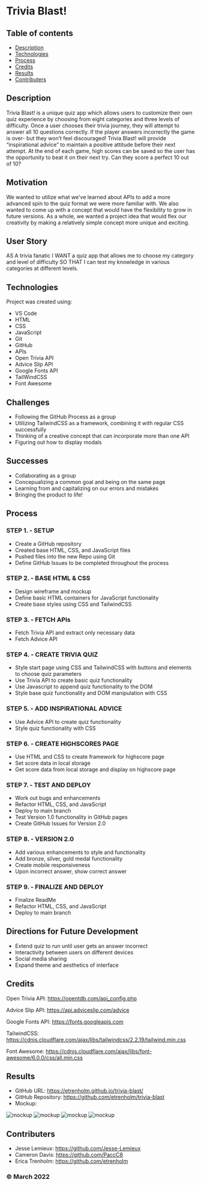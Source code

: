 # Trivia Blast!

## Table of contents
* [Description](#description)
* [Technologies](#technologies)
* [Process](#process)
* [Credits](#credits)
* [Results](#results)
* [Contributers](#contributers)

## Description
Trivia Blast! is a unique quiz app which allows users to customize their own quiz experience by choosing from eight categories and three levels of difficulty. Once a user chooses their trivia journey, they will attempt to answer all 10 questions correctly. If the player answers incorrectly the game is over- but they won’t feel discouraged! Trivia Blast! will provide “inspirational advice” to maintain a positive attitude before their next attempt. At the end of each game, high scores can be saved so the user has the opportunity to beat it on their next try. Can they score a perfect 10 out of 10? 

## Motivation
We wanted to utilize what we've learned about APIs to add a more advanced spin to the quiz format we were more familiar with. We also wanted to come up with a concept that would have the flexibility to grow in future versions. As a whole, we wanted a project idea that would flex our creativity by making a relatively simple concept more unique and exciting.

## User Story
AS A trivia fanatic
I WANT a quiz app that allows me to choose my category and level of difficulty
SO THAT I can test my knowledge in various categories at different levels.
	
## Technologies
Project was created using:
* VS Code
* HTML
* CSS
* JavaScript
* Git
* GitHub
* APIs
* Open Trivia API
* Advice Slip API
* Google Fonts API
* TailWindCSS
* Font Awesome

## Challenges
* Following the GitHub Process as a group
* Utilizing TailwindCSS as a framework, combining it with regular CSS successfully
* Thinking of a creative concept that can incorporate more than one API
* Figuring out how to display modals

## Successes
* Collaborating as a group
* Concepualizing a common goal and being on the same page
* Learning from and capitalizing on our errors and mistakes
* Bringing the product to life!

## Process
### STEP 1. - SETUP
* Create a GitHub repository
* Created base HTML, CSS, and JavaScript files
* Pushed files into the new Repo using Git
* Define GitHub Issues to be completed throughout the process

### STEP 2. - BASE HTML & CSS
* Design wireframe and mockup
* Define basic HTML containers for JavaScript functionality
* Create base styles using CSS and TailwindCSS

### STEP 3. - FETCH APIs
* Fetch Trivia API and extract only necessary data
* Fetch Advice API

### STEP 4. - CREATE TRIVIA QUIZ
* Style start page using CSS and TailwindCSS with buttons and elements to choose quiz parameters
* Use Trivia API to create basic quiz functionality
* Use Javascript to append quiz functionality to the DOM
* Style base quiz functionality and DOM manipulation with CSS

### STEP 5. - ADD INSPIRATIONAL ADVICE
* Use Advice API to create quiz functionality
* Style quiz functionality with CSS

### STEP 6. - CREATE HIGHSCORES PAGE
* Use HTML and CSS to create framework for highscore page
* Set score data in local storage
* Get score data from local storage and display on highscore page

### STEP 7. - TEST AND DEPLOY
* Work out bugs and enhancements
* Refactor HTML, CSS, and JavaScript
* Deploy to main branch 
* Test Version 1.0 functionality in GitHub pages
* Create GitHub Issues for Version 2.0

### STEP 8. - VERSION 2.0
* Add various enhancements to style and functionality
* Add bronze, silver, gold medal functionality
* Create mobile responsiveness
* Upon incorrect answer, show correct answer

### STEP 9. - FINALIZE AND DEPLOY 
* Finalize ReadMe
* Refactor HTML, CSS, and JavaScript
* Deploy to main branch 

## Directions for Future Development
* Extend quiz to run until user gets an answer incorrect
* Interactivity between users on different devices
* Social media sharing
* Expand theme and aesthetics of interface

## Credits
Open Trivia API: https://opentdb.com/api_config.php

Advice Slip API: https://api.adviceslip.com/advice

Google Fonts API: https://fonts.googleapis.com

TailwindCSS: https://cdnjs.cloudflare.com/ajax/libs/tailwindcss/2.2.19/tailwind.min.css

Font Awesome: https://cdnjs.cloudflare.com/ajax/libs/font-awesome/6.0.0/css/all.min.css

## Results
* GitHub URL: https://etrenholm.github.io/trivia-blast/
* GitHub Repository: https://github.com/etrenholm/trivia-blast
* Mockup:

![mockup](./assets/images/Screenshot1.png)
![mockup](./assets/images/Screenshot2.png)
![mockup](./assets/images/Screenshot3.png)
![mockup](./assets/images/Screenshot4.png)


## Contributers
* Jesse Lemieux: https://github.com/Jesse-Lemieux
* Cameron Davis: https://github.com/PaccC8
* Erica Trenholm: https://github.com/etrenholm

### ©️ March 2022
